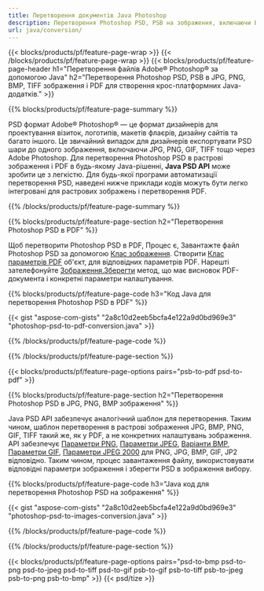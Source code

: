 ```yaml
---
title: Перетворення документів Java Photoshop
description: Перетворення Photoshop PSD, PSB на зображення, включаючи BMP, JPG, PNG, TIFF та PDF за допомогою бібліотеки Java.
url: java/conversion/
---
```


{{< blocks/products/pf/feature-page-wrap >}}
{{< /blocks/products/pf/feature-page-wrap >}}
{{< blocks/products/pf/feature-page-header h1="Перетворення файлів Adobe® Photoshop® за допомогою Java" h2="Перетворення Photoshop PSD, PSB в JPG, PNG, BMP, TIFF зображення і PDF для створення крос-платформних Java-додатків." >}}

{{% blocks/products/pf/feature-page-summary %}}

PSD формат Adobe® Photoshop® — це формат дизайнерів для проектування візиток, логотипів, макетів флаєрів, дизайну сайтів та багато іншого. Це звичайний випадок для дизайнерів експортувати PSD шари до одного зображення, включаючи JPG, PNG, GIF, TIFF тощо через Adobe Photoshop. Для перетворення Photoshop PSD в растрові зображення і PDF в будь-якому Java-рішенні, **Java PSD API** може зробити це з легкістю. Для будь-якої програми автоматизації перетворення PSD, наведені нижче приклади кодів можуть бути легко інтегровані для растрових зображень і перетворення PDF.

{{% /blocks/products/pf/feature-page-summary %}}

{{% blocks/products/pf/feature-page-section h2="Перетворення Photoshop PSD в PDF" %}}

Щоб перетворити Photoshop PSD в PDF, Процес є, Завантажте файл Photoshop PSD за допомогою [Клас зображення](https://apireference.aspose.com/psd/java/com.aspose.psd/Image). Створити [Клас параметрів PDF](https://apireference.aspose.com/psd/java/com.aspose.psd.imageoptions/PdfOptions) об'єкт, для відповідних параметрів PDF. Нарешті зателефонуйте [Зображення.Зберегти](https://apireference.aspose.com/psd/java/com.aspose.psd/Image#save-java.lang.String-com.aspose.psd.ImageOptionsBase-) метод, що має висновок PDF-документа і конкретні параметри налаштування.

{{% blocks/products/pf/feature-page-code h3="Код Java для перетворення Photoshop PSD в PDF" %}}

{{< gist "aspose-com-gists" "2a8c10d2eeb5bcfa4e122a9d0bd969e3" "photoshop-psd-to-pdf-conversion.java" >}}

{{% /blocks/products/pf/feature-page-code %}}

{{% /blocks/products/pf/feature-page-section %}}

{{< blocks/products/pf/feature-page-options pairs="psb-to-pdf psd-to-pdf" >}}

{{% blocks/products/pf/feature-page-section h2="Перетворення Photoshop PSD в JPG, PNG, BMP зображення" %}}

Java PSD API забезпечує аналогічний шаблон для перетворення. Таким чином, шаблон перетворення в растрові зображення JPG, BMP, PNG, GIF, TIFF такий же, як у PDF, а не конкретних налаштувань зображення. API забезпечує [Параметри PNG](https://apireference.aspose.com/psd/java/com.aspose.psd.imageoptions/PngOptions), [Параметри JPEG](https://apireference.aspose.com/psd/java/com.aspose.psd.imageoptions/JpegOptions), [Варіанти BMP](https://apireference.aspose.com/psd/java/com.aspose.psd.imageoptions/BmpOptions), [Параметри GIF](https://apireference.aspose.com/psd/java/com.aspose.psd.imageoptions/GifOptions), [Параметри JPEG 2000](https://apireference.aspose.com/psd/java/com.aspose.psd.imageoptions/Jpeg2000Options) для PNG, JPG, BMP, GIF, JP2 відповідно. Таким чином, процес завантаження файлу, використовувати відповідні параметри зображення і зберегти PSD в зображення вибору.

{{% blocks/products/pf/feature-page-code h3="Java код для перетворення Photoshop PSD на зображення" %}}

{{< gist "aspose-com-gists" "2a8c10d2eeb5bcfa4e122a9d0bd969e3" "photoshop-psd-to-images-conversion.java" >}}

{{% /blocks/products/pf/feature-page-code %}}

{{% /blocks/products/pf/feature-page-section %}}

{{< blocks/products/pf/feature-page-options pairs="psd-to-bmp psd-to-png psd-to-jpeg psd-to-tiff psd-to-gif psb-to-gif psb-to-tiff psb-to-jpeg psb-to-png psb-to-bmp" >}}
{{< psd/tize >}}
